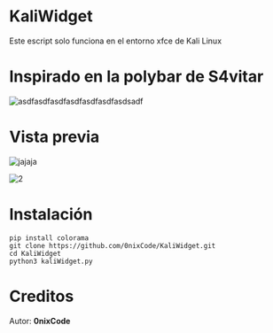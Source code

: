 # KaliWidget

Este escript solo funciona en el entorno xfce de Kali Linux

# Inspirado en la polybar de S4vitar

![asdfasdfasdfasdfasdfasdfasdsadf](https://user-images.githubusercontent.com/31325020/183267735-04384598-33de-4380-a23b-c584bae2b7a4.png)

# Vista previa

![jajaja](https://user-images.githubusercontent.com/31325020/183266431-67cf5964-a7cd-4254-bed5-a2d74228ed20.png)

![2](https://user-images.githubusercontent.com/31325020/183266217-c735a3d4-f61d-434d-92c6-2f6ae7b76c20.png)

# Instalación
```
pip install colorama
git clone https://github.com/0nixCode/KaliWidget.git
cd KaliWidget
python3 kaliWidget.py
```
# Creditos 
Autor: __0nixCode__

